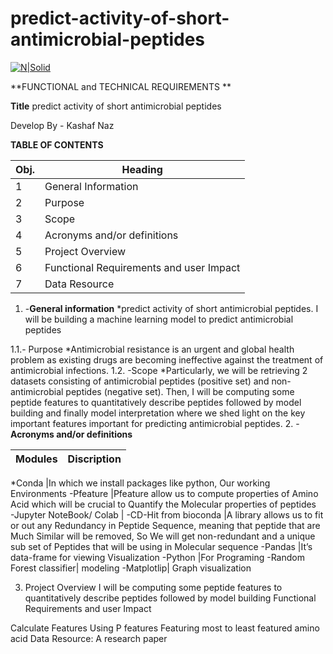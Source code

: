 # predict-activity-of-short-antimicrobial-peptides
[![N|Solid](https://uploads-ssl.webflow.com/5ff6c1dbc139fb9bf9f6a511/6089ced541a4550bbc1e1a65_Dev__1_-removebg-preview.png)](https://uploads-ssl.webflow.com/5ff6c1dbc139fb9bf9f6a511/6089ced541a4550bbc1e1a65_Dev__1_-removebg-preview.png)

**FUNCTIONAL and TECHNICAL REQUIREMENTS **


**Title**
predict activity of short antimicrobial peptides

Develop By -  Kashaf Naz





__TABLE OF CONTENTS__

**Obj.**	|**Heading**
-----------|---------------------------------------
1|	General Information 	
2|	Purpose	
3|	Scope	
4|	Acronyms and/or definitions	
5|	Project Overview	
6|	Functional Requirements and user Impact	
7|	Data Resource	




1.	-**General information**
*predict activity of short antimicrobial peptides.
I will be building a machine learning model to predict antimicrobial peptides
	
1.1.-	Purpose
*Antimicrobial resistance is an urgent and global health problem as existing drugs are becoming ineffective against the treatment of antimicrobial infections.
1.2.	-Scope
*Particularly, we will be retrieving 2 datasets consisting of antimicrobial peptides (positive set) and non-antimicrobial peptides (negative set). Then, I will be computing some peptide features to quantitatively describe peptides followed by model building and finally model interpretation where we shed light on the key important features important for predicting antimicrobial peptides.
2.	-**Acronyms and/or definitions**

Modules      |  Discription
-------------|-------------------------------------------------

*Conda	       |In which we install packages like python, Our working Environments
-Pfeature      |Pfeature allow us to compute properties of Amino Acid which will be crucial to Quantify the Molecular properties of peptides  
-Jupyter NoteBook/ Colab	|
-CD-Hit from bioconda	|A library allows us to fit or out any Redundancy in Peptide Sequence, meaning that peptide that are Much Similar will be removed, So We will get non-redundant and a unique sub set of Peptides that will be using in Molecular sequence
-Pandas	|It’s data-frame for viewing Visualization
-Python	|For Programing
-Random Forest classifier|	modeling
-Matplotlip|	Graph visualization




3.	Project Overview
I will be computing some peptide features to quantitatively describe peptides followed by model building
 Functional Requirements and user Impact

Calculate Features Using P features
Featuring most to least featured amino acid
Data Resource:
A research paper





